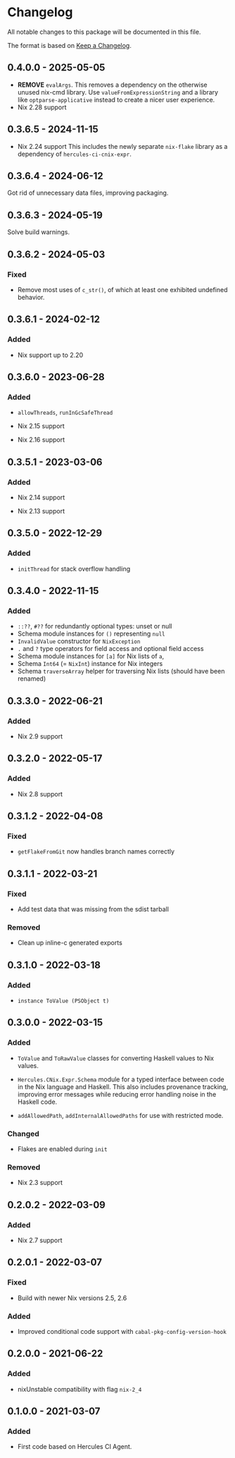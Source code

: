 
# Changelog

All notable changes to this package will be documented in this file.

The format is based on [Keep a Changelog](https://keepachangelog.com/en/1.0.0/).

## 0.4.0.0 - 2025-05-05

- **REMOVE** `evalArgs`. This removes a dependency on the otherwise unused nix-cmd library. Use `valueFromExpressionString` and a library like `optparse-applicative` instead to create a nicer user experience.
- Nix 2.28 support

## 0.3.6.5 - 2024-11-15

- Nix 2.24 support
  This includes the newly separate `nix-flake` library as a dependency of `hercules-ci-cnix-expr`.

## 0.3.6.4 - 2024-06-12

Got rid of unnecessary data files, improving packaging.

## 0.3.6.3 - 2024-05-19

Solve build warnings.

## 0.3.6.2 - 2024-05-03

### Fixed

 - Remove most uses of `c_str()`, of which at least one exhibited undefined behavior.

## 0.3.6.1 - 2024-02-12

### Added

- Nix support up to 2.20

## 0.3.6.0 - 2023-06-28

### Added

 - `allowThreads`, `runInGcSafeThread`

 - Nix 2.15 support

 - Nix 2.16 support

## 0.3.5.1 - 2023-03-06

### Added

 - Nix 2.14 support

 - Nix 2.13 support

## 0.3.5.0 - 2022-12-29

### Added

 - `initThread` for stack overflow handling

## 0.3.4.0 - 2022-11-15

### Added

 - `::??`, `#??` for redundantly optional types: unset or null
 - Schema module instances for `()` representing `null`
 - `InvalidValue` constructor for `NixException`
 - `.` and `?` type operators for field access and optional field access
 - Schema module instances for `[a]` for Nix lists of `a`,
 - Schema `Int64` (= `NixInt`) instance for Nix integers
 - Schema `traverseArray` helper for traversing Nix lists (should have been renamed)


## 0.3.3.0 - 2022-06-21

### Added

 - Nix 2.9 support


## 0.3.2.0 - 2022-05-17

### Added

 - Nix 2.8 support

## 0.3.1.2 - 2022-04-08

### Fixed

 - `getFlakeFromGit` now handles branch names correctly

## 0.3.1.1 - 2022-03-21

### Fixed

 - Add test data that was missing from the sdist tarball

### Removed

 - Clean up inline-c generated exports

## 0.3.1.0 - 2022-03-18

### Added

 - `instance ToValue (PSObject t)`

## 0.3.0.0 - 2022-03-15

### Added

 - `ToValue` and `ToRawValue` classes for converting Haskell values
   to Nix values.

 - `Hercules.CNix.Expr.Schema` module for a typed interface between
   code in the Nix language and Haskell. This also includes
   provenance tracking, improving error messages while reducing
   error handling noise in the Haskell code.

 - `addAllowedPath`, `addInternalAllowedPaths` for use with restricted mode.

### Changed

 - Flakes are enabled during `init`

### Removed

 - Nix 2.3 support

## 0.2.0.2 - 2022-03-09

### Added

 - Nix 2.7 support

## 0.2.0.1 - 2022-03-07

### Fixed

 - Build with newer Nix versions 2.5, 2.6

### Added

 - Improved conditional code support with `cabal-pkg-config-version-hook`

## 0.2.0.0 - 2021-06-22

### Added

 - nixUnstable compatibility with flag `nix-2_4`

## 0.1.0.0 - 2021-03-07

### Added

 - First code based on Hercules CI Agent.
